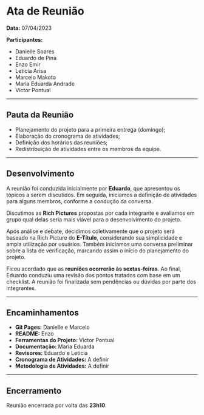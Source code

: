 # Ata de Reunião

**Data:** 07/04/2023  

**Participantes:**  
- Danielle Soares  
- Eduardo de Pina  
- Enzo Emir  
- Leticia Arisa  
- Marcelo Makoto  
- Maria Eduarda Andrade  
- Victor Pontual  

---

## Pauta da Reunião

- Planejamento do projeto para a primeira entrega (domingo);  
- Elaboração do cronograma de atividades;  
- Definição dos horários das reuniões;  
- Redistribuição de atividades entre os membros da equipe.  

---

## Desenvolvimento

A reunião foi conduzida inicialmente por **Eduardo**, que apresentou os tópicos a serem discutidos. Em seguida, iniciamos a definição de atividades para alguns membros, conforme a condução da conversa.

Discutimos as **Rich Pictures** propostas por cada integrante e avaliamos em grupo qual delas seria mais viável para o desenvolvimento do projeto.

Após análise e debate, decidimos coletivamente que o projeto será baseado na Rich Picture do **E-Título**, considerando sua simplicidade e ampla utilização por usuários. Também iniciamos uma conversa preliminar sobre a lista de verificação, marcando assim o início do planejamento do projeto.

Ficou acordado que as **reuniões ocorrerão às sextas-feiras**. Ao final, Eduardo conduziu uma revisão dos pontos tratados com base em um checklist. A reunião foi finalizada sem pendências ou dúvidas por parte dos integrantes.

---

## Encaminhamentos

- **Git Pages:** Danielle e Marcelo  
- **README:** Enzo  
- **Ferramentas do Projeto:** Victor Pontual  
- **Documentação:** Maria Eduarda  
- **Revisores:** Eduardo e Leticia  
- **Cronograma de Atividades:** A definir  
- **Metodologia de Atividades:** A definir  

---

## Encerramento

Reunião encerrada por volta das **23h10**.
